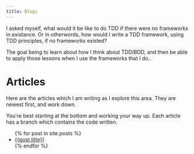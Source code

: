 ```yaml
---
title: Blogs
---
```


I asked myself, what would it be like to do TDD if there were no frameworks in existance.  Or in otherwords, how would I write a TDD framework, using TDD principles, if no frameworks existed?

The goal being to learn about how I think about TDD/BDD, and then be able to apply those lessons when I use the frameworks that I do..

Articles
========

Here are the articles which I am writing as I explore this area.  They are newest first, and work down.

You're best starting at the bottom and working your way up.  Each article has a branch which contains the code written.

<ul>
{% for post in site.posts %}
<li><a href='./{{post.url}}'>{{post.title}}</a></li>
{% endfor %}
</ul>
